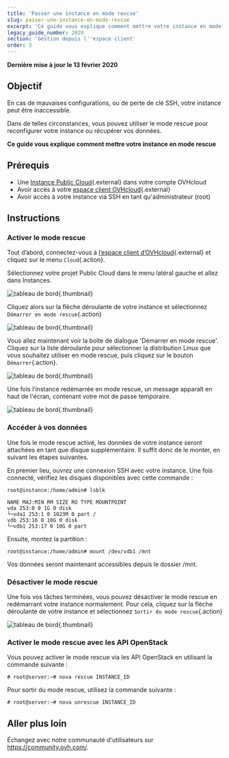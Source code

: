 ```yaml
---
title: 'Passer une instance en mode rescue'
slug: passer-une-instance-en-mode-rescue
excerpt: 'Ce guide vous explique comment mettre votre instance en mode rescue'
legacy_guide_number: 2029
section: 'Gestion depuis l''espace client'
order: 3
---
```


**Dernière mise à jour le 13 février 2020**

## Objectif

En cas de mauvaises configurations, ou de perte de clé SSH, votre instance peut être inaccessible.

Dans de telles circonstances, vous pouvez utiliser le mode rescue pour reconfigurer votre instance ou récupérer vos données. 

**Ce guide vous explique comment mettre votre instance en mode rescue**

## Prérequis

* Une [Instance Public Cloud](https://www.ovh.com/ca/fr/public-cloud/){.external} dans votre compte OVHcloud
* Avoir accès à votre [espace client OVHcloud](https://ca.ovh.com/auth/?action=gotomanager){.external}
* Avoir accès à votre instance via SSH en tant qu'administrateur (root)

## Instructions

### Activer le mode rescue

Tout d’abord, connectez-vous à [l’espace client d’OVHcloud](https://ca.ovh.com/auth/?action=gotomanager){.external} et cliquez sur le menu `Cloud`{.action}.

Sélectionnez votre projet Public Cloud dans le menu latéral gauche et allez dans Instances.

![tableau de bord](images/compute.png){.thumbnail}

Cliquez alors sur la flèche déroulante de votre instance et sélectionnez `Démarrer en mode rescue`{.action}

![tableau de bord](images/rescue1.png){.thumbnail}

Vous allez maintenant voir la boîte de dialogue 'Démarrer en mode rescue'. Cliquez sur la liste déroulante pour sélectionner la distribution Linux que vous souhaitez utiliser en mode rescue, puis cliquez sur le bouton `Démarrer`{.action}.

![tableau de bord](images/rescue2.png){.thumbnail}

Une fois l’instance redémarrée en mode rescue, un message apparaît en haut de l'écran, contenant votre mot de passe temporaire.

![tableau de bord](images/rescuedata.png){.thumbnail}

### Accéder à vos données

Une fois le mode rescue activé, les données de votre instance seront attachées en tant que disque supplémentaire. Il suffit donc de le monter, en suivant les étapes suivantes.

En premier lieu, ouvrez une connexion SSH avec votre instance. Une fois connecté, vérifiez les disques disponibles avec cette commande :

```
root@instance:/home/admin# lsblk

NAME MAJ:MIN RM SIZE RO TYPE MOUNTPOINT
vda 253:0 0 1G 0 disk
└─vda1 253:1 0 1023M 0 part /
vdb 253:16 0 10G 0 disk
└─vdb1 253:17 0 10G 0 part
```

Ensuite, montez la partition :

```
root@instance:/home/admin# mount /dev/vdb1 /mnt
```

Vos données seront maintenant accessibles depuis le dossier /mnt.

### Désactiver le mode rescue

Une fois vos tâches terminées, vous pouvez désactiver le mode rescue en redémarrant votre instance normalement. Pour cela, cliquez sur la flèche déroulante de votre instance et sélectionnez `Sortir du mode rescue`{.action}

![tableau de bord](images/rescueexit.png){.thumbnail}

### Activer le mode rescue avec les API OpenStack

Vous pouvez activer le mode rescue via les API OpenStack en utilisant la commande suivante :

```
# root@server:~# nova rescue INSTANCE_ID
```

Pour sortir du mode rescue, utilisez la commande suivante :

```
# root@server:~# nova unrescue INSTANCE_ID
```

## Aller plus loin

Échangez avec notre communauté d'utilisateurs sur <https://community.ovh.com/>.
